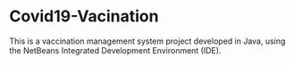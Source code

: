 # Covid19-Vacination
This is a vaccination management system project developed in Java, using the NetBeans Integrated Development Environment (IDE).
